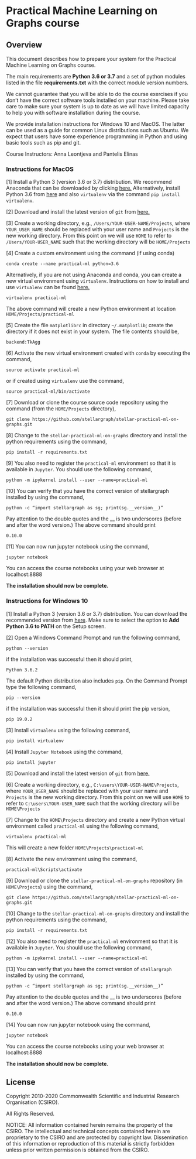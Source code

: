 # Practical Machine Learning on Graphs course

## Overview

This document describes how to prepare your system for the Practical Machine Learning on Graphs course. 

The main requirements are **Python 3.6 or 3.7** and a set of python modules listed in the file **requirements.txt** 
with the correct module version numbers. 

We cannot guarantee that you will be able to do the course exercises if you don’t have the correct software tools 
installed on your machine. Please take care to make sure your system is up to date as we will have limited capacity to 
help you with software installation during the course.

We provide installation instructions for Windows 10 and MacOS. The latter can be used as a guide for common Linux 
distributions such as Ubuntu. We expect that users have some experience programming in Python and using basic tools 
such as pip and git.

Course Instructors: Anna Leontjeva and Pantelis Elinas

### Instructions for MacOS

[1] Install a Python 3 (version 3.6 or 3.7) distribution. We recommend 
Anaconda that can be downloaded by clicking
[here.](https://conda.io/docs/user-guide/install/download.html) Alternatively, install
Python 3.6 from [here](https://www.python.org/downloads/release/python-369/) and also
`virtualenv` via the command `pip install virtualenv`.

[2] Download and install the latest version of `git` from [here.](https://git-scm.com/download/mac)

[3] Create a working directory, e.g., `/Users/YOUR-USER-NAME/Projects`, where `YOUR_USER_NAME`
should be replaced with your user name and `Projects` is the new working directory. From this
point on we will use `HOME` to refer to `/Users/YOUR-USER_NAME` such that the working
directory will be `HOME/Projects`

[4] Create a custom environment using the command (if using conda)

 `conda create --name practical-ml python=3.6` 
 
 Alternatively, if you are not using Anaconda and conda, you can create a new virtual 
 environment using `virtualenv`. Instructions on how to install and use `virtualenv` can be 
 found [here.](https://virtualenv.pypa.io/en/stable/)
 
 `virtualenv practical-ml`
 
 The above command will create a new Python environment at location `HOME/Projects/practical-ml`

[5] Create the file `matplotlibrc` in directory `~/.matplotlib`; create the directory if it does
not exist in your system. The file contents should be,

`backend:TkAgg`
 
[6] Activate the new virtual environment created with `conda` by executing the command,

`source activate practical-ml`

or if created using `virtualenv` use the command,

`source practical-ml/bin/activate`

[7] Download or clone the course source code repository  using the command (from the `HOME/Projects` directory),

`git clone https://github.com/stellargraph/stellar-practical-ml-on-graphs.git`

[8] Change to the `stellar-practical-ml-on-graphs` directory and install the python requirements using the command,

`pip install -r requirements.txt`

[9] You also need to register the `practical-ml` environment so that it is available in `Jupyter`. You 
should use the following command,

`python -m ipykernel install --user --name=practical-ml`

[10] You can verify that you have the correct version of stellargraph installed by using the command,

 `python -c “import stellargraph as sg; print(sg.__version__)”`

Pay attention to the double quotes and the __ is two underscores (before and after the word version.) The above command 
should print

`0.10.0`

[11] You can now run jupyter notebook using the command,

`jupyter notebook`

You can access the course notebooks using your web browser at localhost:8888


**The installation should now be complete.**


### Instructions for Windows 10

[1] Install a Python 3 (version 3.6 or 3.7) distribution. You can download the recommended 
version from [here](https://www.python.org/downloads/release/python-362/). Make sure to select the
option to **Add Python 3.6 to PATH** on the Setup screen.


[2] Open a Windows Command Prompt and run the following command,

`python --version`

if the installation was successful then it should print,

`Python 3.6.2`

The default Python distribution also includes `pip`. On the Command Prompt type the following
command,

`pip --version`

if the installation was successful then it should print the pip version,

`pip 19.0.2`

[3] Install `virtualenv` using the following command,

`pip install virtualenv`

[4] Install `Jupyter Notebook` using the command,

`pip install jupyter`

[5] Download and install the latest version of `git` from [here.](https://git-scm.com/download/win)

[6] Create a working directory, e.g., `C:\users\YOUR-USER-NAME\Projects`, where `YOUR_USER_NAME`
should be replaced with your user name and `Projects` is the new working directory. From this
point on we will use `HOME` to refer to `C:\users\YOUR-USER_NAME` such that the working
directory will be `HOME\Projects`

[7] Change to the `HOME\Projects` directory and create a new Python virtual environment called `practical-ml`
using the following command,

`virtualenv practical-ml`

This will create a new folder `HOME\Projects\practical-ml`

[8] Activate the new environment using the command,

`practical-ml\Scripts\activate`

[9] Download or clone the `stellar-practical-ml-on-graphs` repository (in `HOME\Projects`) using the 
command,

`git clone https://github.com/stellargraph/stellar-practical-ml-on-graphs.git`

[10] Change to the `stellar-practical-ml-on-graphs` directory and install the python requirements using
the command,

`pip install -r requirements.txt`

[12] You also need to register the `practical-ml` environment so that it is available in `Jupyter`. 
You should use the following command,

`python -m ipykernel install --user --name=practical-ml`

[13] You can verify that you have the correct version of `stellargraph` installed by using the command,
 
`python -c “import stellargraph as sg; print(sg.__version__)”`
 
Pay attention to the double quotes and the __ is two underscores (before and after the word version.) The above command should print

`0.10.0`

[14] You can now run jupyter notebook using the command,

`jupyter notebook`

You can access the course notebooks using your web browser at localhost:8888


**The installation should now be complete.**

## License

Copyright 2010-2020 Commonwealth Scientific and Industrial Research Organisation (CSIRO).

All Rights Reserved.

NOTICE: All information contained herein remains the property of the CSIRO. The intellectual and technical concepts
contained herein are proprietary to the CSIRO and are protected by copyright law. Dissemination of this information 
or reproduction of this material is strictly forbidden unless prior written permission is obtained from the CSIRO.

